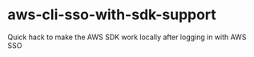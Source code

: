 # aws-cli-sso-with-sdk-support
Quick hack to make the AWS SDK work locally after logging in with AWS SSO
